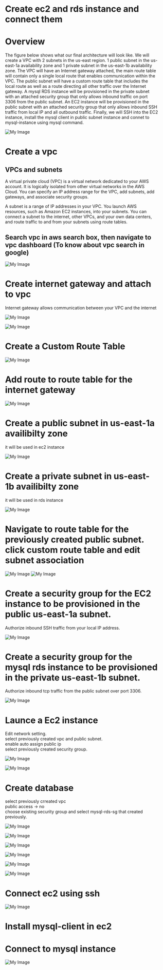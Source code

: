# Create ec2 and rds instance and connect them

# Overview

The figure below shows what our final architecture will look like. We will create a VPC with 2 subnets in the us-east region. 1 public subnet in the us-east-1a availability zone and 1 private subnet in the us-east-1b availability zone. The VPC will have an Internet gateway attached,  the main route table will contain only a single local route that enables communication within the VPC. The public subnet will have a custom route table that includes the local route as well as a route directing all other traffic over the Internet gateway. A mysql RDS instance will be provisioned in the private subnet with an attached security group that only allows inbound traffic on port 3306 from the public subnet. An EC2 instance will be provisioned in the public subnet with an attached security group that only allows inbound SSH traffic from local IP and all outbound traffic. Finally, we will SSH into the EC2 instance, install the mysql client in public subnet instance and connet to mysql-instance using mysql command.

![My Image](images/main_pic.png)

#  Create a vpc 
## VPCs and subnets

A virtual private cloud (VPC) is a virtual network dedicated to your AWS account. It is logically isolated from other virtual networks in the AWS Cloud. You can specify an IP address range for the VPC, add subnets, add gateways, and associate security groups.<br/>

A subnet is a range of IP addresses in your VPC. You launch AWS resources, such as Amazon EC2 instances, into your subnets. You can connect a subnet to the internet, other VPCs, and your own data centers, and route traffic to and from your subnets using route tables.

## Search vpc in aws search box, then navigate to vpc dashboard (To know about vpc search in google)

![My Image](images/vpc.png)

# Create internet gateway and attach to vpc

 Internet gateway allows communication between your VPC and the internet

![My Image](images/internet_gateway.png)

![My Image](images/attach_ig.png)

# Create a Custom Route Table

![My Image](images/custom_rt.png)

# Add route to route table for the internet gateway

![My Image](images/add_route.png)

# Create a public subnet in us-east-1a availibilty zone 
it will be used in ec2 instance

![My Image](images/public_subnet.png)


# Create a private subnet in us-east-1b availibilty zone
it will be used in rds instance

![My Image](images/private_subnet.png)

# Navigate to route table for the previously created public subnet. click custom route table and edit subnet association

![My Image](images/edit_subnet_1.png)
![My Image](images/edit_subnet_2.png)

# Create a security group for the EC2 instance to be provisioned in the public us-east-1a subnet.

Authorize inbound SSH traffic from your local IP address.

![My Image](images/ec2_sg.png)

# Create a security group for the mysql rds  instance to be provisioned in the private us-east-1b subnet.

Authorize inbound tcp traffic from the public subnet over port 3306.

![My Image](images/rds_sg.png)

# Launce a Ec2 instance

Edit network setting. <br/>
select previously created vpc and public subnet.<br/>
enable auto assign public ip<br/>
select previously created security group.<br/>

![My Image](images/ec2_1.png) <br/>

![My Image](images/ec2_2.png)


# Create database

select previously crreated vpc <br/>
public access -> no <br/>
choose existing security group and select mysql-rds-sg that created previously.<br/>

![My Image](images/mysql_1.png)

![My Image](images/mysql_2.png)

![My Image](images/mysql_3.png)

![My Image](images/mysql_4.png)

![My Image](images/mysql_5.png)

![My Image](images/mysql_6.png)

# Connect ec2 using ssh

![My Image](images/connect_ssh.png)

# Install mysql-client in ec2
# Connect to mysql instance 

![My Image](images/connect_mysql.png)